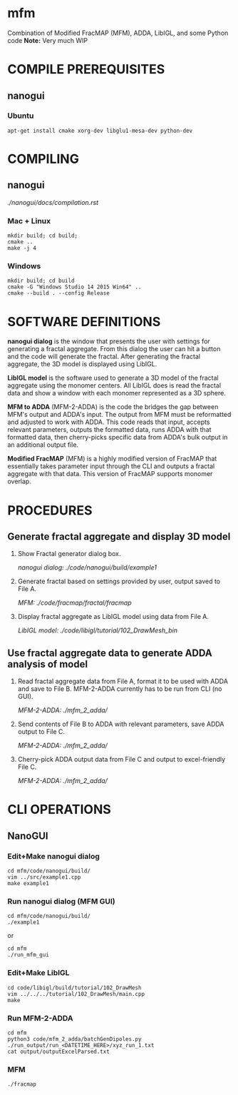# mfm
Combination of Modified FracMAP (MFM), ADDA, LibIGL, and some Python code
**Note:** Very much WIP


# COMPILE PREREQUISITES

## nanogui

### Ubuntu

    apt-get install cmake xorg-dev libglu1-mesa-dev python-dev


# COMPILING

## nanogui

*./nanogui/docs/compilation.rst*

### Mac + Linux

    mkdir build; cd build;
    cmake ..
    make -j 4

### Windows

    mkdir build; cd build
    cmake -G "Windows Studio 14 2015 Win64" ..
    cmake --build . --config Release


# SOFTWARE DEFINITIONS

**nanogui dialog** is the window that presents the user with settings for generating a fractal aggregate. From this dialog the user can hit a button and the code will generate the fractal. After generating the fractal aggregate, the 3D model is displayed using LibIGL.

**LibIGL model** is the software used to generate a 3D model of the fractal aggregate using the monomer centers. All LibIGL does is read the fractal data and show a window with each monomer represented as a 3D sphere.

**MFM to ADDA** (MFM-2-ADDA) is the code the bridges the gap between MFM's output and ADDA's input. The output from MFM must be reformatted and adjusted to work with ADDA. This code reads that input, accepts relevant parameters, outputs the formatted data, runs ADDA with that formatted data, then cherry-picks specific data from ADDA's bulk output in an additional output file.

**Modified FracMAP** (MFM) is a highly modified version of FracMAP that essentially takes parameter input through the CLI and outputs a fractal aggregate with that data. This version of FracMAP supports monomer overlap.


# PROCEDURES

## Generate fractal aggregate and display 3D model

 1) Show Fractal generator dialog box.
    
    *nanogui dialog: ./code/nanogui/build/example1*

 2) Generate fractal based on settings provided by user, output saved to File A.
    
    *MFM: ./code/fracmap/fractal/fracmap*

 3) Display fractal aggregate as LibIGL model using data from File A.
    
    *LibIGL model: ./code/libigl/tutorial/102_DrawMesh_bin*


## Use fractal aggregate data to generate ADDA analysis of model

 1) Read fractal aggregate data from File A, format it to be used with ADDA and
    save to File B. MFM-2-ADDA currently has to be run from CLI (no GUI).
    
    *MFM-2-ADDA: ./mfm_2_adda/*

 2) Send contents of File B to ADDA with relevant parameters, save ADDA output
    to File C.
    
    *MFM-2-ADDA: ./mfm_2_adda/*

 3) Cherry-pick ADDA output data from File C and output to excel-friendly File C.
    
    *MFM-2-ADDA: ./mfm_2_adda/*


# CLI OPERATIONS

## NanoGUI

### Edit+Make nanogui dialog

    cd mfm/code/nanogui/build/
    vim ../src/example1.cpp
    make example1

### Run nanogui dialog (MFM GUI)
    cd mfm/code/nanogui/build/
    ./example1
    
or

    cd mfm
    ./run_mfm_gui


### Edit+Make LibIGL

    cd code/libigl/build/tutorial/102_DrawMesh
    vim ../../../tutorial/102_DrawMesh/main.cpp
    make


### Run MFM-2-ADDA

    cd mfm
    python3 code/mfm_2_adda/batchGenDipoles.py ./run_output/run_<DATETIME_HERE>/xyz_run_1.txt
    cat output/outputExcelParsed.txt


### MFM

    ./fracmap
